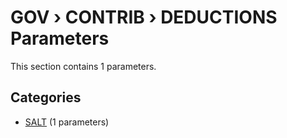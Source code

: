 # GOV › CONTRIB › DEDUCTIONS Parameters

This section contains 1 parameters.

## Categories

- [SALT](salt/index.md) (1 parameters)
